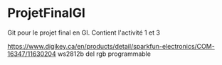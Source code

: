 # ProjetFinalGI
Git pour le projet final en GI. Contient l'activité 1 et 3 

https://www.digikey.ca/en/products/detail/sparkfun-electronics/COM-16347/11630204 ws2812b del rgb programmable


